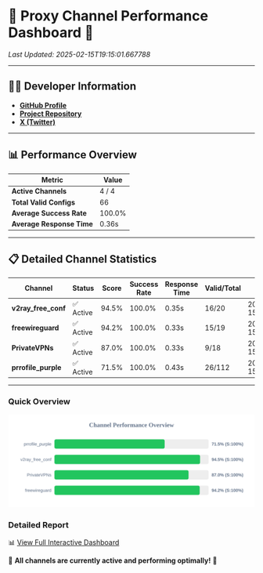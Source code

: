 # 🌟 Proxy Channel Performance Dashboard 🌟

_Last Updated: 2025-02-15T19:15:01.667788_

---

## 👩‍💻 Developer Information

- **[GitHub Profile](https://github.com/4n0nymou3)**  
- **[Project Repository](https://github.com/4n0nymou3/multi-proxy-config-fetcher)**  
- **[X (Twitter)](https://x.com/4n0nymou3)**  

---

## 📊 Performance Overview

| Metric                | Value       |
|-----------------------|-------------|
| **Active Channels**   | 4 / 4       |
| **Total Valid Configs** | 66          |
| **Average Success Rate** | 100.0%      |
| **Average Response Time** | 0.36s       |

---

## 📋 Detailed Channel Statistics

| Channel          | Status     | Score  | Success Rate | Response Time | Valid/Total | Last Success               |
|------------------|------------|--------|--------------|---------------|-------------|----------------------------|
| **v2ray_free_conf**  | ✅ Active  | 94.5%  | 100.0% | 0.35s         | 16/20       | 2025-02-15T19:15:00.942627 |
| **freewireguard**  | ✅ Active  | 94.2%  | 100.0% | 0.33s         | 15/19       | 2025-02-15T19:15:01.666097 |
| **PrivateVPNs**  | ✅ Active  | 87.0%  | 100.0% | 0.33s         | 9/18       | 2025-02-15T19:15:01.305234 |
| **prrofile_purple**  | ✅ Active  | 71.5%  | 100.0% | 0.43s         | 26/112       | 2025-02-15T19:15:00.527083 |

---

### Quick Overview
<div align="center">
  <a href="https://raw.githubusercontent.com/nullluser/NullRepo/refs/heads/main/assets/channel_stats_chart.svg">
    <img src="https://raw.githubusercontent.com/nullluser/NullRepo/refs/heads/main/assets/channel_stats_chart.svg" alt="Source Performance Statistics" width="800">
  </a>
</div>

### Detailed Report
📊 [View Full Interactive Dashboard](https://htmlpreview.github.io/?https://github.com/nullluser/NullRepo/blob/main/assets/performance_report.html)

🎉 **All channels are currently active and performing optimally!** 🎉
